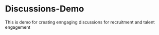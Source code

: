 # Discussions-Demo
This is demo for creating enngaging discussions for recruitment and talent engagement
